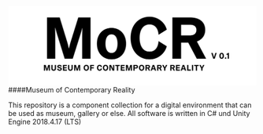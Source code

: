 <img src="mocr_logo.jpg"
     alt="MoCR Logo"
     style="float: left; margin-right: 10px;" />

<hr>
####Museum of Contemporary Reality

This repository is a component collection for a digital environment that can be used as museum, gallery or else. All software is written in C# und Unity Engine 2018.4.17 (LTS) 
